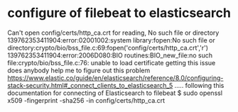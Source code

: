
# configure of filebeat to elasticsearch

Can't open config/certs/http_ca.crt for reading, No such file or directory
139762353411904:error:02001002:system library:fopen:No such file or directory:crypto/bio/bss_file.c:69:fopen('config/certs/http_ca.crt','r')
139762353411904:error:2006D080:BIO routines:BIO_new_file:no such file:crypto/bio/bss_file.c:76:
unable to load certificate
getting this issue does anybody help me to figure out this problem
https://www.elastic.co/guide/en/elasticsearch/reference/8.0/configuring-stack-security.html#_connect_clients_to_elasticsearch_5 ..... following this documentation for connecting of Elasticsearch to filebeat
$ sudo openssl x509 -fingerprint -sha256 -in config/certs/http_ca.crt

        